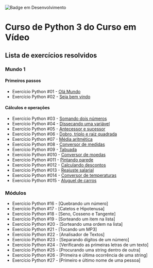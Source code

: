 ![Badge em Desenvolvimento](http://img.shields.io/static/v1?label=STATUS&message=EM%20DESENVOLVIMENTO&color=GREEN&style=for-the-badge)

# Curso de Python 3 do Curso em Vídeo

## Lista de exercícios resolvidos

### Mundo 1

#### Primeiros passos

- Exercício Python #01 - [Olá Mundo](https://github.com/Wellingt0ndev/Exercicios_Curso_Python_Guanabara/blob/main/mundo_01/primeiros_passos_1_a_2/ex001.py)
- Exercício Python #02 - [Seja bem vindo](https://github.com/Wellingt0ndev/Exercicios_Curso_Python_Guanabara/blob/main/mundo_01/primeiros_passos_1_a_2/ex002.py)

#### Cálculos e operações

- Exercício Python #03 - [Somando dois números](https://github.com/Wellingt0ndev/Exercicios_Curso_Python_Guanabara/blob/main/mundo_01/tratando_dados_3_a_15/003.py)
- Exercício Python #04 - [Dissecando uma variável](https://github.com/Wellingt0ndev/Exercicios_Curso_Python_Guanabara/blob/main/mundo_01/tratando_dados_3_a_15/004.py)
- Exercício Python #05 - [Antecessor e sucessor](https://github.com/Wellingt0ndev/Exercicios_Curso_Python_Guanabara/blob/main/mundo_01/tratando_dados_3_a_15/005.py)
- Exercício Python #06 - [Dobro, triplo e raiz quadrada](https://github.com/Wellingt0ndev/Exercicios_Curso_Python_Guanabara/blob/main/mundo_01/tratando_dados_3_a_15/006.py)
- Exercício Python #07 - [Média aritmética](https://github.com/Wellingt0ndev/Exercicios_Curso_Python_Guanabara/blob/main/mundo_01/tratando_dados_3_a_15/007.py)
- Exercício Python #08 - [Conversor de medidas](https://github.com/Wellingt0ndev/Exercicios_Curso_Python_Guanabara/blob/main/mundo_01/tratando_dados_3_a_15/008.py)
- Exercício Python #09 - [Tabuada](https://github.com/Wellingt0ndev/Exercicios_Curso_Python_Guanabara/blob/main/mundo_01/tratando_dados_3_a_15/009.py)
- Exercício Python #010 - [Conversor de moedas](https://github.com/Wellingt0ndev/Exercicios_Curso_Python_Guanabara/blob/main/mundo_01/tratando_dados_3_a_15/010.py)
- Exercício Python #011 - [Pintando parede](https://github.com/Wellingt0ndev/Exercicios_Curso_Python_Guanabara/blob/main/mundo_01/tratando_dados_3_a_15/011.py)
- Exercício Python #012 - [Calculando descontos](https://github.com/Wellingt0ndev/Exercicios_Curso_Python_Guanabara/blob/main/mundo_01/tratando_dados_3_a_15/012.py)
- Exercício Python #013 - [Reajuste salarial](https://github.com/Wellingt0ndev/Exercicios_Curso_Python_Guanabara/blob/main/mundo_01/tratando_dados_3_a_15/013.py)
- Exercício Python #014 - [Conversor de temperaturas](https://github.com/Wellingt0ndev/Exercicios_Curso_Python_Guanabara/blob/main/mundo_01/tratando_dados_3_a_15/014.py)
- Exercício Python #015 - [Aluguel de carros](https://github.com/Wellingt0ndev/Exercicios_Curso_Python_Guanabara/blob/main/mundo_01/tratando_dados_3_a_15/015.py)

### Módulos

- Exercício Python #16 - [Quebrando um número]
- Exercício Python #17 - [Catetos e Hipotenusa]
- Exercício Python #18 - [Seno, Cosseno e Tangente]
- Exercício Python #19 - [Sorteando um item na lista]
- Exercício Python #20 - [Sorteando uma ordem na lista]
- Exercício Python #21 - [Tocando um MP3]
- Exercício Python #22 - [Analisador de Textos]
- Exercício Python #23 - [Separando dígitos de um número]
- Exercício Python #24 - [Verificando as primeiras letras de um texto]
- Exercício Python #25 - [Procurando uma string dentro de outra]
- Exercício Python #26 - [Primeira e última ocorrência de uma string]
- Exercício Python #27 - [Primeiro e último nome de uma pessoa]


